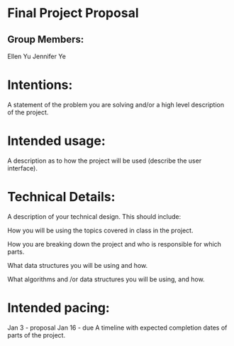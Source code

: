 # Final Project Proposal

## Group Members:

Ellen Yu
Jennifer Ye
       
# Intentions:

A statement of the problem you are solving and/or a high level description of the project.
    
# Intended usage:

A description as to how the project will be used (describe the user interface).
  
# Technical Details:

A description of your technical design. This should include:
   
How you will be using the topics covered in class in the project.
     
How you are breaking down the project and who is responsible for which parts.
  
What data structures you will be using and how.
     
What algorithms and /or data structures you will be using, and how.
    
# Intended pacing:

Jan 3 - proposal 
Jan 16 - due
A timeline with expected completion dates of parts of the project.
